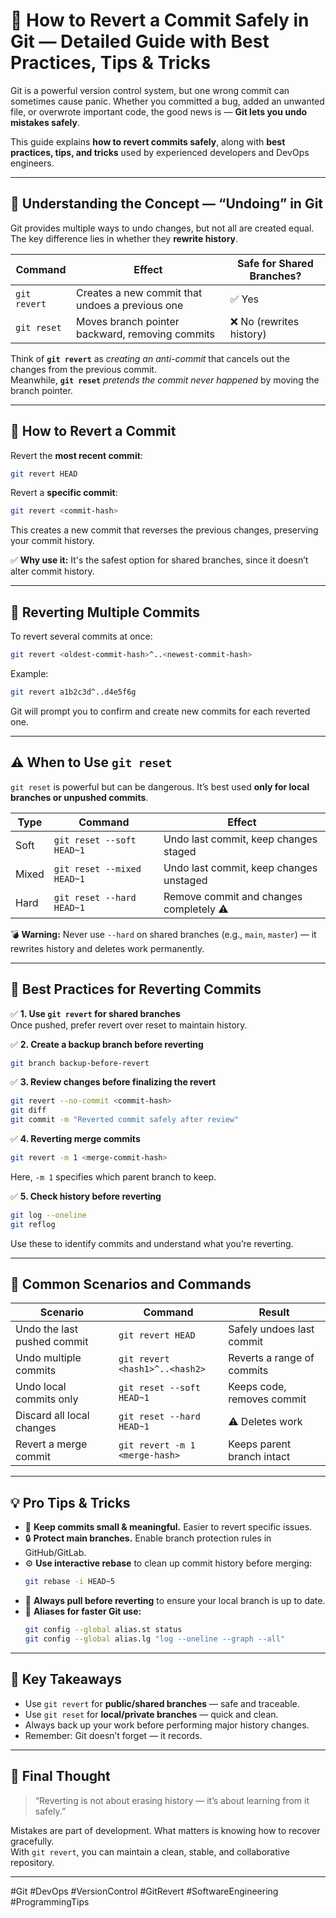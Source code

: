 # 🚀 How to Revert a Commit Safely in Git — Detailed Guide with Best Practices, Tips & Tricks

Git is a powerful version control system, but one wrong commit can sometimes cause panic. Whether you committed a bug, added an unwanted file, or overwrote important code, the good news is — **Git lets you undo mistakes safely**.

This guide explains **how to revert commits safely**, along with **best practices, tips, and tricks** used by experienced developers and DevOps engineers.

---

## 🧠 Understanding the Concept — “Undoing” in Git

Git provides multiple ways to undo changes, but not all are created equal. The key difference lies in whether they **rewrite history**.

| Command | Effect | Safe for Shared Branches? |
|----------|--------|---------------------------|
| `git revert` | Creates a new commit that undoes a previous one | ✅ Yes |
| `git reset` | Moves branch pointer backward, removing commits | ❌ No (rewrites history) |

Think of **`git revert`** as *creating an anti-commit* that cancels out the changes from the previous commit.  
Meanwhile, **`git reset`** *pretends the commit never happened* by moving the branch pointer.

---

## 🔄 How to Revert a Commit

Revert the **most recent commit**:
```bash
git revert HEAD
```

Revert a **specific commit**:
```bash
git revert <commit-hash>
```

This creates a new commit that reverses the previous changes, preserving your commit history.

✅ **Why use it:** It's the safest option for shared branches, since it doesn’t alter commit history.

---

## 🧩 Reverting Multiple Commits

To revert several commits at once:
```bash
git revert <oldest-commit-hash>^..<newest-commit-hash>
```

Example:
```bash
git revert a1b2c3d^..d4e5f6g
```

Git will prompt you to confirm and create new commits for each reverted one.

---

## ⚠️ When to Use `git reset`

`git reset` is powerful but can be dangerous. It’s best used **only for local branches or unpushed commits**.

| Type | Command | Effect |
|------|----------|--------|
| Soft | `git reset --soft HEAD~1` | Undo last commit, keep changes staged |
| Mixed | `git reset --mixed HEAD~1` | Undo last commit, keep changes unstaged |
| Hard | `git reset --hard HEAD~1` | Remove commit and changes completely ⚠️ |

💣 **Warning:** Never use `--hard` on shared branches (e.g., `main`, `master`) — it rewrites history and deletes work permanently.

---

## 🧠 Best Practices for Reverting Commits

✅ **1. Use `git revert` for shared branches**  
Once pushed, prefer revert over reset to maintain history.

✅ **2. Create a backup branch before reverting**
```bash
git branch backup-before-revert
```

✅ **3. Review changes before finalizing the revert**
```bash
git revert --no-commit <commit-hash>
git diff
git commit -m "Reverted commit safely after review"
```

✅ **4. Reverting merge commits**
```bash
git revert -m 1 <merge-commit-hash>
```
Here, `-m 1` specifies which parent branch to keep.

✅ **5. Check history before reverting**
```bash
git log --oneline
git reflog
```
Use these to identify commits and understand what you’re reverting.

---

## 🧩 Common Scenarios and Commands

| Scenario | Command | Result |
|-----------|----------|--------|
| Undo the last pushed commit | `git revert HEAD` | Safely undoes last commit |
| Undo multiple commits | `git revert <hash1>^..<hash2>` | Reverts a range of commits |
| Undo local commits only | `git reset --soft HEAD~1` | Keeps code, removes commit |
| Discard all local changes | `git reset --hard HEAD~1` | ⚠️ Deletes work |
| Revert a merge commit | `git revert -m 1 <merge-hash>` | Keeps parent branch intact |

---

## 💡 Pro Tips & Tricks

- 🧹 **Keep commits small & meaningful.** Easier to revert specific issues.  
- 🔒 **Protect main branches.** Enable branch protection rules in GitHub/GitLab.  
- ⚙️ **Use interactive rebase** to clean up commit history before merging:
  ```bash
  git rebase -i HEAD~5
  ```
- 🧭 **Always pull before reverting** to ensure your local branch is up to date.  
- 🧰 **Aliases for faster Git use:**
  ```bash
  git config --global alias.st status
  git config --global alias.lg "log --oneline --graph --all"
  ```

---

## 🧭 Key Takeaways

- Use `git revert` for **public/shared branches** — safe and traceable.  
- Use `git reset` for **local/private branches** — quick and clean.  
- Always back up your work before performing major history changes.  
- Remember: Git doesn’t forget — it records.  

---

## 💬 Final Thought

> “Reverting is not about erasing history — it’s about learning from it safely.”  

Mistakes are part of development. What matters is knowing how to recover gracefully.  
With `git revert`, you can maintain a clean, stable, and collaborative repository.

---

#Git #DevOps #VersionControl #GitRevert #SoftwareEngineering #ProgrammingTips
